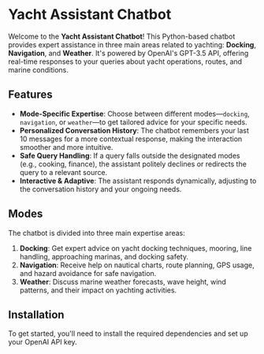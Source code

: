 # Yacht Assistant Chatbot

Welcome to the **Yacht Assistant Chatbot**! This Python-based chatbot provides expert assistance in three main areas related to yachting: **Docking**, **Navigation**, and **Weather**. It's powered by OpenAI's GPT-3.5 API, offering real-time responses to your queries about yacht operations, routes, and marine conditions.

## Features

- **Mode-Specific Expertise**: Choose between different modes—`docking`, `navigation`, or `weather`—to get tailored advice for your specific needs.
- **Personalized Conversation History**: The chatbot remembers your last 10 messages for a more contextual response, making the interaction smoother and more intuitive.
- **Safe Query Handling**: If a query falls outside the designated modes (e.g., cooking, finance), the assistant politely declines or redirects the query to a relevant source.
- **Interactive & Adaptive**: The assistant responds dynamically, adjusting to the conversation history and your ongoing needs.

## Modes

The chatbot is divided into three main expertise areas:

1. **Docking**: Get expert advice on yacht docking techniques, mooring, line handling, approaching marinas, and docking safety. 
2. **Navigation**: Receive help on nautical charts, route planning, GPS usage, and hazard avoidance for safe navigation.
3. **Weather**: Discuss marine weather forecasts, wave height, wind patterns, and their impact on yachting activities.

## Installation

To get started, you'll need to install the required dependencies and set up your OpenAI API key.
